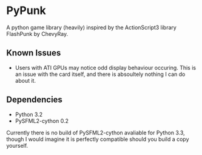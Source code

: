 PyPunk
======

A python game library (heavily) inspired by the ActionScript3 library FlashPunk by ChevyRay.

Known Issues
------------

* Users with ATI GPUs may notice odd display behaviour occuring. This is an issue with the card itself, and there is absoultely nothing I can do about it.

Dependencies
------------

* Python 3.2
* PySFML2-cython 0.2

Currently there is no build of PySFML2-cython avaliable for Python 3.3, though I would imagine
it is perfectly compatible should you build a copy yourself.